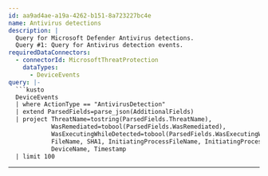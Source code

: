 ```yaml
---
id: aa9ad4ae-a19a-4262-b151-8a723227bc4e
name: Antivirus detections
description: |
  Query for Microsoft Defender Antivirus detections.
  Query #1: Query for Antivirus detection events.
requiredDataConnectors:
  - connectorId: MicrosoftThreatProtection
    dataTypes:
      - DeviceEvents
query: |-
  ```kusto
  DeviceEvents
  | where ActionType == "AntivirusDetection"
  | extend ParsedFields=parse_json(AdditionalFields)
  | project ThreatName=tostring(ParsedFields.ThreatName),
            WasRemediated=tobool(ParsedFields.WasRemediated),
            WasExecutingWhileDetected=tobool(ParsedFields.WasExecutingWhileDetected),
            FileName, SHA1, InitiatingProcessFileName, InitiatingProcessCommandLine,
            DeviceName, Timestamp
  | limit 100
  ```
---
```


